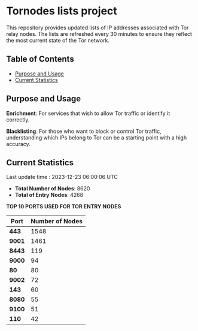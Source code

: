 # Tornodes lists project

This repository provides updated lists of IP addresses associated with Tor relay nodes. The lists are refreshed every 30 minutes to ensure they reflect the most current state of the Tor network.

## Table of Contents

- [Purpose and Usage](#purpose-and-usage)
- [Current Statistics](#current-statistics)


## Purpose and Usage

**Enrichment**: For services that wish to allow Tor traffic or identify it correctly.

**Blacklisting**: For those who want to block or control Tor traffic, understanding which IPs belong to Tor can be a starting point with a high accuracy.

## Current Statistics

Last update time : 2023-12-23 06:00:06 UTC

- **Total Number of Nodes**: 8620
- **Total of Entry Nodes**: 4268

**TOP 10 PORTS USED FOR TOR ENTRY NODES**

| **Port** | **Number of Nodes** |
|------|-----------------|
| **443**   | 1548  |
| **9001**   | 1461  |
| **8443**   | 119  |
| **9000**   | 94  |
| **80**   | 80  |
| **9002**   | 72  |
| **143**   | 60  |
| **8080**   | 55  |
| **9100**   | 51  |
| **110**   | 42  |

